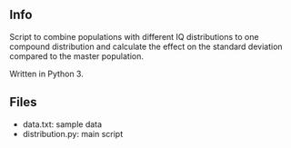 Info
----
Script to combine populations with different IQ distributions to one compound
distribution and calculate the effect on the standard deviation compared to the
master population.

Written in Python 3.

Files
-----
- data.txt: sample data
- distribution.py: main script
